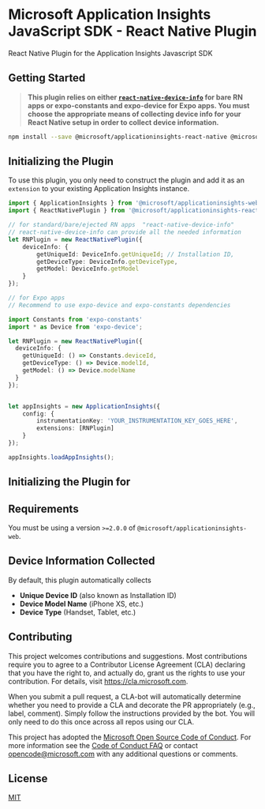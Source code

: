 # Microsoft Application Insights JavaScript SDK - React Native Plugin

React Native Plugin for the Application Insights Javascript SDK

## Getting Started
>**This plugin relies on either [`react-native-device-info`](https://github.com/rebeccahughes/react-native-device-info) for bare RN apps or expo-constants and expo-device for Expo apps. You must choose the appropriate means of collecting device info for your React Native setup in order to collect device information.**


```zsh
npm install --save @microsoft/applicationinsights-react-native @microsoft/applicationinsights-web
```


## Initializing the Plugin 
To use this plugin, you only need to construct the plugin and add it as an `extension` to your existing Application Insights instance.
```ts
import { ApplicationInsights } from '@microsoft/applicationinsights-web';
import { ReactNativePlugin } from '@microsoft/applicationinsights-react-native';

// for standard/bare/ejected RN apps  "react-native-device-info"
// react-native-device-info can provide all the needed information
let RNPlugin = new ReactNativePlugin({
    deviceInfo: {
        getUniqueId: DeviceInfo.getUniqueId; // Installation ID,
        getDeviceType: DeviceInfo.getDeviceType,
        getModel: DeviceInfo.getModel
    }
});

// for Expo apps
// Recommend to use expo-device and expo-constants dependencies

import Constants from 'expo-constants'
import * as Device from 'expo-device';

let RNPlugin = new ReactNativePlugin({
  deviceInfo: {
    getUniqueId: () => Constants.deviceId,
    getDeviceType: () => Device.modelId,
    getModel: () => Device.modelName
  }
});


let appInsights = new ApplicationInsights({
    config: {
        instrumentationKey: 'YOUR_INSTRUMENTATION_KEY_GOES_HERE',
        extensions: [RNPlugin]
    }
});

appInsights.loadAppInsights();
```



## Initializing the Plugin for 

## Requirements
You must be using a version `>=2.0.0` of `@microsoft/applicationinsights-web`.

## Device Information Collected
By default, this plugin automatically collects
 - **Unique Device ID** (also known as Installation ID)
 - **Device Model Name** (iPhone XS, etc.)
 - **Device Type** (Handset, Tablet, etc.)

## Contributing

This project welcomes contributions and suggestions.  Most contributions require you to agree to a
Contributor License Agreement (CLA) declaring that you have the right to, and actually do, grant us
the rights to use your contribution. For details, visit https://cla.microsoft.com.

When you submit a pull request, a CLA-bot will automatically determine whether you need to provide
a CLA and decorate the PR appropriately (e.g., label, comment). Simply follow the instructions
provided by the bot. You will only need to do this once across all repos using our CLA.

This project has adopted the [Microsoft Open Source Code of Conduct](https://opensource.microsoft.com/codeofconduct/).
For more information see the [Code of Conduct FAQ](https://opensource.microsoft.com/codeofconduct/faq/) or
contact [opencode@microsoft.com](mailto:opencode@microsoft.com) with any additional questions or comments.

## License

[MIT](LICENSE)
